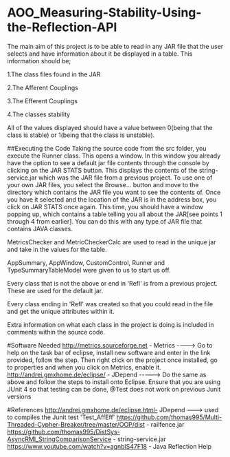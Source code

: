 # AOO_Measuring-Stability-Using-the-Reflection-API
The main aim of this project is to be able to read in any JAR file that the user selects and have information about it be displayed in a table.
This information should be;

1.The class files found in the JAR

2.The Afferent Couplings

3.The Efferent Couplings

4.The classes stability

All of the values displayed should have a value between 0(being that the class is stable) or 1(being that the class is unstable).

##Executing the Code
Taking the source code from the src folder, you execute the Runner class. This opens a window. In this window you already have the option to see a default jar file contents through the console by clicking on the JAR STATS button. This displays the contents of the string-service.jar which was the JAR file from a previous project. To use one of your own JAR files, you select the Browse... button and move to the directory which contains the JAR file you want to see the contents of. Once you have it selected and the location of the JAR is in the address box, you click on JAR STATS once again. This time, you should have a window popping up, which contains a table telling you all about the JAR[see points 1 through 4 from earlier]. You can do this with any type of JAR file that contains JAVA classes.

MetricsChecker and MetricCheckerCalc are used to read in the unique jar and take in the values for the table.

AppSummary, AppWindow, CustomControl, Runner and TypeSummaryTableModel were given to us to start us off.

Every class that is not the above or end in 'Refl' is from a previous project. These are used for the default jar.

Every class ending in 'Refl' was created so that you could read in the file and get the unique attributes within it.

Extra information on what each class in the project is doing is included in comments within the source code.


#Software Needed
 http://metrics.sourceforge.net - Metrics ----> Go to help on the task bar of eclipse, install new software and enter in the link provided, follow the step. Then right click on the project once installed, go to properties and when you click on Metrics, enable it.
 http://andrei.gmxhome.de/eclipse/ - JDepend -----> Do the same as above and follow the steps to install onto Eclipse. Ensure that you are using JUnit 4 so that testing can be done, @Test does not work on previous Junit versions

#References 
http://andrei.gmxhome.de/eclipse.html- JDepend ---> used to compiles the Junit test 'Test_AffEff'
https://github.com/thomas995/Multi-Threaded-Cypher-Breaker/tree/master/OOP/dist - railfence.jar
https://github.com/thomas995/DistSys-AsyncRMI_StringComparisonService - string-service.jar
https://www.youtube.com/watch?v=agnblS47F18 - Java Reflection Help

